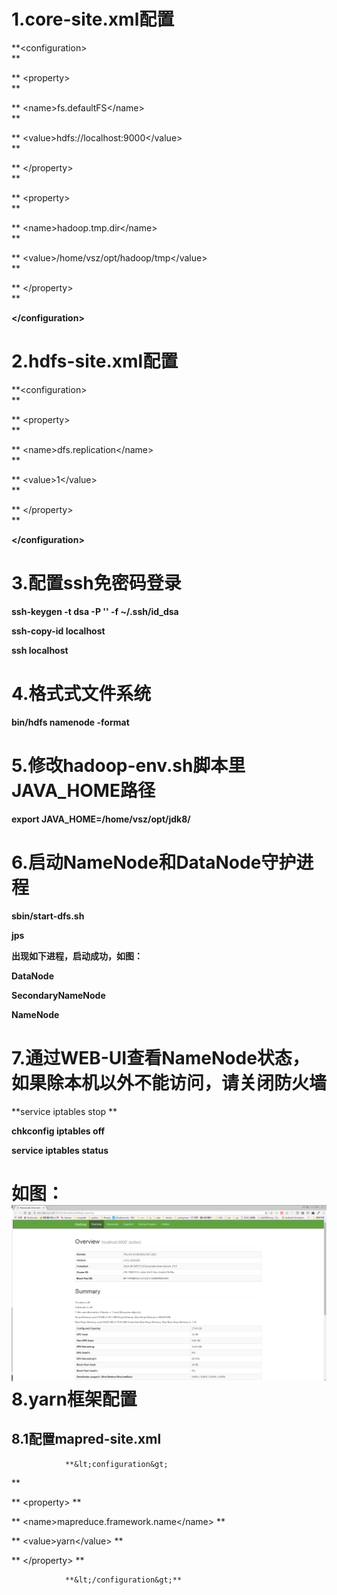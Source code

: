 # 1.core-site.xml配置

**&lt;configuration&gt;                              
**

**  &lt;property&gt;                              
**

**    &lt;name&gt;fs.defaultFS&lt;/name&gt;                              
**

**    &lt;value&gt;hdfs://localhost:9000&lt;/value&gt;                              
**

**  &lt;/property&gt;                              
**

**  &lt;property&gt;                              
**

**    &lt;name&gt;hadoop.tmp.dir&lt;/name&gt;                              
**

**    &lt;value&gt;/home/vsz/opt/hadoop/tmp&lt;/value&gt;                              
**

**  &lt;/property&gt;                              
**

**&lt;/configuration&gt;**

# 2.hdfs-site.xml配置

**&lt;configuration&gt;                          
**

**  &lt;property&gt;                          
**

**    &lt;name&gt;dfs.replication&lt;/name&gt;                          
**

**    &lt;value&gt;1&lt;/value&gt;                          
**

**  &lt;/property&gt;                          
**

**&lt;/configuration&gt;**

# 3.配置ssh免密码登录

**ssh-keygen -t dsa -P '' -f ~/.ssh/id\_dsa**

**ssh-copy-id localhost**

**ssh localhost**

# 4.格式式文件系统

**bin/hdfs namenode -format**

# 5.修改hadoop-env.sh脚本里JAVA\_HOME路径

**export JAVA\_HOME=/home/vsz/opt/jdk8/**

# 6.启动NameNode和DataNode守护进程

**sbin/start-dfs.sh**

**jps**

**出现如下进程，启动成功，如图：**

**DataNode**

**SecondaryNameNode**

**NameNode**

# 7.通过WEB-UI查看NameNode状态，如果除本机以外不能访问，请关闭防火墙

**service iptables stop **

**chkconfig iptables off**

**service iptables status**

# 如图：![](/assets/50070.png)8.yarn框架配置

##     8.1配置mapred-site.xml

                **&lt;configuration&gt;
**

**                    &lt;property&gt;
**

**                          &lt;name&gt;mapreduce.framework.name&lt;/name&gt;
**

**                         &lt;value&gt;yarn&lt;/value&gt;
**

**                     &lt;/property&gt;
**

                **&lt;/configuration&gt;**



